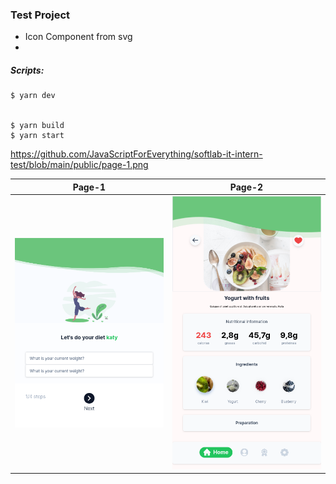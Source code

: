 ### Test Project


- Icon Component from svg
- 


##### Scripts:
```
$ yarn dev


$ yarn build
$ yarn start
```

https://github.com/JavaScriptForEverything/softlab-it-intern-test/blob/main/public/page-1.png


| Page-1                       	| Page-2 			| 
| ----------------------------- | ----------------------------- | 
| ![Page-1](https://github.com/JavaScriptForEverything/softlab-it-intern-test/blob/main/public/page-1.png) | ![Page-2](https://github.com/JavaScriptForEverything/softlab-it-intern-test/blob/main/public/page-2.png) | 



